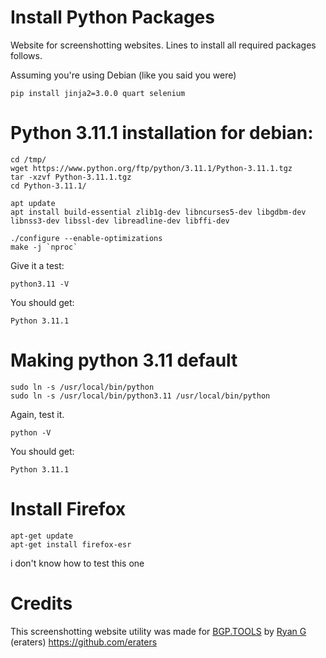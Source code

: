 # Install Python Packages
Website for screenshotting websites. Lines to install all required packages follows.

Assuming you're using Debian (like you said you were)
```
pip install jinja2=3.0.0 quart selenium
```

# Python 3.11.1 installation for debian:
```
cd /tmp/
wget https://www.python.org/ftp/python/3.11.1/Python-3.11.1.tgz
tar -xzvf Python-3.11.1.tgz
cd Python-3.11.1/

apt update
apt install build-essential zlib1g-dev libncurses5-dev libgdbm-dev libnss3-dev libssl-dev libreadline-dev libffi-dev

./configure --enable-optimizations
make -j `nproc`
```
Give it a test:
```
python3.11 -V
```
You should get:
```
Python 3.11.1
```

# Making python 3.11 default
```
sudo ln -s /usr/local/bin/python
sudo ln -s /usr/local/bin/python3.11 /usr/local/bin/python
```
Again, test it.
```
python -V
```
You should get:
```
Python 3.11.1
```

# Install Firefox
```
apt-get update
apt-get install firefox-esr
```

i don't know how to test this one

# Credits

This screenshotting website utility was made for [BGP.TOOLS](https://bgp.tools) by [Ryan G](https://erate.rs) (eraters) https://github.com/eraters